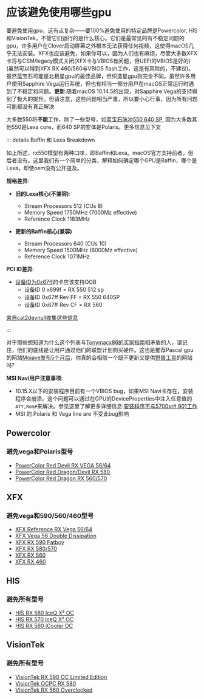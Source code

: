 # 应该避免使用哪些gpu

要避免使用gpu，这有点复杂——要100%避免使用的特定品牌是Powercolor, HIS和VisionTek，不管它们运行的是什么核心。它们是最常见的有不稳定问题的gpu，许多用户在Clover启动屏幕之外根本无法获得任何视频，这使得macOS几乎无法安装。XFX也应该避免，如果你可以，因为人们也有麻烦，尽管大多数XFX卡将与CSM/legacy模式关闭(XFX卡与VBIOS有问题，但UEFI的VBIOS是好的)(虽然可以得到XFX RX 460/560与VBIOS flash工作，这是有风险的，不建议)。虽然蓝宝石可能是北极星gpu的最佳品牌，但织造星gpu则完全不同。虽然许多用户使用Sapphire Vega运行系统，但也有相当一部分用户在macOS正常运行时遇到了不稳定和问题。**更新**:随着macOS 10.14.5的出现，对Sapphire Vega的支持得到了极大的提升。但请注意，这些问题相当严重，所以要小心行事，因为所有问题可能都没有真正解决

大多数550将**不能**工作，除了一些型号，如[蓝宝石脉冲550 640 SP](https://www.sapphiretech.com/en/consumer/pulse-rx-550-2g-g5-1), 因为大多数其他550是Lexa core，而640 SP的变体是Polaris。更多信息见下文

::: details Baffin 和 Lexa Breakdown

如上所述，rx550模型有两种口味，即Baffin和Lexa。macOS官方支持前者，但后者没有。这里我们有一个简单的分类，解释如何确定哪个GPU是Baffin，哪个是Lexa，即使oem没有公开提及。

**规格差异**:

* **旧的Lexa核心(不兼容)**:

  * Stream Processors 512 (CUs 8)
  * Memory Speed 1750MHz (7000Mz effective)
  * Reference Clock 1183MHz

* **更新的Baffin核心(兼容)**

  * Stream Processors 640 (CUs 10)
  * Memory Speed 1500MHz (6000Mz effective)
  * Reference Clock 1071MHz

**PCI ID差异**:

* [设备ID为0x67ff](https://devicehunt.com/view/type/pci/vendor/1002/device/67FF)的卡应该支持OOB
  * 设备ID 0 x699f = RX 550 512 sp
  * 设备ID 0x67ff Rev FF = RX 550 640SP
  * 设备ID 0x67ff Rev CF = RX 560

[来自cat2devnull收集这些信息](https://github.com/dortania/bugtracker/issues/129)

:::

对于那些想知道为什么这个列表与[Tonymacx86的买家指南](https://www.tonymacx86.com/buyersguide/building-a-customac-hackintosh-the-ultimate-buyers-guide/#AMD_Graphics_Cards)相矛盾的人，请记住，他们的底线是让用户通过他们的联盟计划购买硬件。这也是推荐Pascal gpu的网站[Mojave发布5个月后](https://web.archive.org/web/20190213211919/https://www.tonymacx86.com/buyersguide/building-a-customac-hackintosh-the-ultimate-buyers-guide/)，你真的会相信一个既不更新又提供[野兽工具](https://github.com/khronokernel/Tonymcx86-stance)的网站吗?

**MSI Navi用户注意事项**:

* 10.15.X以下的安装程序目前有一个VBIOS bug，如果MSI Navi卡存在，安装程序会崩溃。这个问题可以通过在GPU的DeviceProperties中注入任意值的`ATY,Rom#`来解决。参见这里了解更多详细信息:[安装程序不与5700xt# 901工作](https://github.com/acidanthera/bugtracker/issues/901)
* MSI 的 Polaris 和 Vega line are 不受此bug影响

## Powercolor

### **避免vega和Polaris型号**

* [PowerColor Red Devil RX VEGA 56/64](https://www.powercolor.com/product?id=1511340918)
* [PowerColor Red Dragon/Devil RX 580](https://www.powercolor.com/products?id=1492658578&type=1493173705)
* [PowerColor Red Dragon RX 560/570](https://www.powercolor.com/products?id=1492658578&type=1493173679)

## XFX

### **避免vega和590/560/460型号**

* [XFX Reference RX Vega 56/64](http://xfxforce.com/en-us/products/amd-radeon-vega#*)
* [XFX Vega 56 Double Dissipation](http://xfxforce.com/en-us/products/amd-radeon-vega/amd-radeon-rx-vega-56-hbm2-8gb-3xdp-hdmi-double-dissipation-rx-vegaldff6)
* [XFX RX 590 Fatboy](http://xfxforce.com/en-us/products/amd-radeon-rx-500-series#*)
* [XFX RX 580/570](http://xfxforce.com/en-us/products/amd-radeon-rx-500-series#*)
* [XFX RX 560](http://xfxforce.com/en-us/products/amd-radeon-rx-500-series#*)
* [XFX RX 460](http://xfxforce.com/en-us/products/amd-radeon-rx-400-series#*)

## HIS

### **避免所有型号**

* [HIS RX 580 IceQ X² OC](http://www.hisdigital.com/gb/product2-943.shtml)
* [HIS RX 570 IceQ X² OC](http://www.hisdigital.com/gb/product2-945.shtml)
* [HIS RX 560 iCooler OC](http://www.hisdigital.com/un/product2-958.shtml)

## VisionTek

### **避免所有型号**

* [VisionTek RX 590 OC Limited Edition](https://www.visiontek.com/radeon-rx-590-oc-limited-edition.html)
* [VisionTek OCPC RX 580](https://www.visiontek.com/ocpc-radeon-rx-580-8gb-gddr5-metallic-shroud.html)
* [VisionTek RX 560 Overclocked](https://www.visiontek.com/radeon-rx-560-2gb-gddr5-oc.html)
